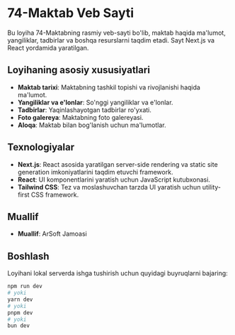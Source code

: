 # 74-Maktab Veb Sayti

Bu loyiha 74-Maktabning rasmiy veb-sayti bo'lib, maktab haqida ma'lumot, yangiliklar, tadbirlar va boshqa resurslarni taqdim etadi. Sayt Next.js va React yordamida yaratilgan.

## Loyihaning asosiy xususiyatlari

- **Maktab tarixi**: Maktabning tashkil topishi va rivojlanishi haqida ma'lumot.
- **Yangiliklar va e'lonlar**: So'nggi yangiliklar va e'lonlar.
- **Tadbirlar**: Yaqinlashayotgan tadbirlar ro'yxati.
- **Foto galereya**: Maktabning foto galereyasi.
- **Aloqa**: Maktab bilan bog'lanish uchun ma'lumotlar.

## Texnologiyalar

- **Next.js**: React asosida yaratilgan server-side rendering va static site generation imkoniyatlarini taqdim etuvchi framework.
- **React**: UI komponentlarini yaratish uchun JavaScript kutubxonasi.
- **Tailwind CSS**: Tez va moslashuvchan tarzda UI yaratish uchun utility-first CSS framework.
## Muallif
 - **Muallif**: ArSoft Jamoasi

## Boshlash

Loyihani lokal serverda ishga tushirish uchun quyidagi buyruqlarni bajaring:

```bash
npm run dev
# yoki
yarn dev
# yoki
pnpm dev
# yoki
bun dev